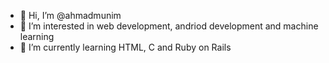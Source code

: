 - 👋 Hi, I’m @ahmadmunim
- 👀 I’m interested in web development, andriod development and machine learning
- 🌱 I’m currently learning HTML, C and Ruby on Rails

<!---
ahmadmunim/ahmadmunim is a ✨ special ✨ repository because its `README.md` (this file) appears on your GitHub profile.
You can click the Preview link to take a look at your changes.
--->
